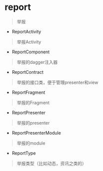 # report
> 举报

- ReportActivity
> 举报Activity

- ReportComponent
> 举报的dagger注入器

- ReportContract
> 举报的接口类，便于管理presenter和view

- ReportFragment
> 举报的Fragment

- ReportPresenter
> 举报的presenter

- ReportPresenterModule
> 举报的module

- ReportType
> 举报类型（比如动态，资讯之类的）
